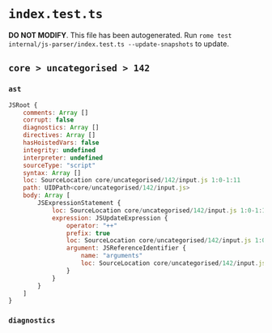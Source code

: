 # `index.test.ts`

**DO NOT MODIFY**. This file has been autogenerated. Run `rome test internal/js-parser/index.test.ts --update-snapshots` to update.

## `core > uncategorised > 142`

### `ast`

```javascript
JSRoot {
	comments: Array []
	corrupt: false
	diagnostics: Array []
	directives: Array []
	hasHoistedVars: false
	integrity: undefined
	interpreter: undefined
	sourceType: "script"
	syntax: Array []
	loc: SourceLocation core/uncategorised/142/input.js 1:0-1:11
	path: UIDPath<core/uncategorised/142/input.js>
	body: Array [
		JSExpressionStatement {
			loc: SourceLocation core/uncategorised/142/input.js 1:0-1:11
			expression: JSUpdateExpression {
				operator: "++"
				prefix: true
				loc: SourceLocation core/uncategorised/142/input.js 1:0-1:11
				argument: JSReferenceIdentifier {
					name: "arguments"
					loc: SourceLocation core/uncategorised/142/input.js 1:2-1:11 (arguments)
				}
			}
		}
	]
}
```

### `diagnostics`

```

```
